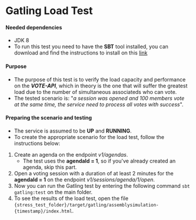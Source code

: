 # Gatling Load Test

#### Needed dependencies

- JDK 8
- To run this test you need to have the **SBT** tool installed, you can download and find the instructions to install on this [link](https://www.scala-sbt.org/download.html)

#### Purpose

- The purpose of this test is to verify the load capacity and performance on the ***VOTE-API***, which in theory is the one that will suffer the greatest load due to the number of simultaneous associateds who can vote.
- The tested scenario is: "*a session was opened and 100 members vote at the same time, the service need to process all votes with success*".

#### Preparing the scenario and testing

- The service is assumed to be **UP** and **RUNNING**.
- To create the appropriate scenario for the load test, follow the instructions below:

1. Create an agenda on the endpoint *v1/agendas*.
    - The test uses the **agendaId = 1**, so if you've already created an agenda, skip this part.
2. Open a voting session with a duration of at least 2 minutes for the **agendaId = 1** on the endpoint *v1/sessions/agenda/1/open*.
2. Now you can run the Gatling test by entering the following command ```sbt gatling:test``` on the main folder.
3. To see the results of the load test, open the file `{stress_test_folder}/target/gatling/assemblysimulation-{timestamp}/index.html`.